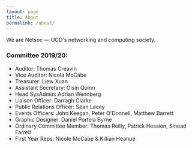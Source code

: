 ```yaml
---
layout: page
title: About
permalink: /about/
---
```


We are Netsoc — UCD's networking and computing society.

### Committee 2019/20:

* Auditor: Thomas Creavin
* Vice Auditor: Nicola McCabe
* Treasurer: Liew Xuan
* Assistant Secretary: Oisín Quinn
* Head SysAdmin: Adrian Wennberg
* Liaison Officer: Darragh Clarke
* Public Relations Officer: Séan Lacey
* Events Officers: John Keegan, Peter O'Donnell, Matthew Barrett
* Graphic Designer: Daniel Portela Byrne
* Ordinary Committee Member: Thomas Reilly, Patrick Hession, Sinead Farrell
* First Year Reps: Nicole McCabe & Killian Heanue
